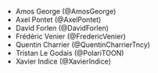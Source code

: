 - Amos George (@AmosGeorge)
- Axel Pontet (@AxelPontet)
- David Forlen (@DavidForlen)
- Frédéric Venier (@FredericVenier)
- Quentin Charrier (@QuentinCharrierTncy)
- Tristan Le Godais (@PolariTOON)
- Xavier Indice (@XavierIndice)
